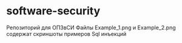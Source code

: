 # software-security
Репозиторий для ОПЗвСИ
Файлы Example_1.png и Example_2.png содержат скриншоты примеров Sql инъекций
